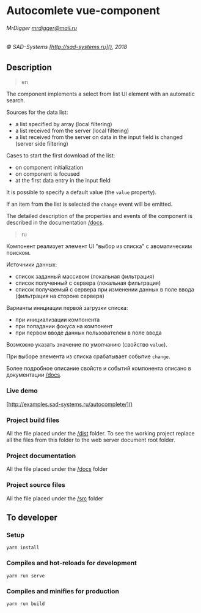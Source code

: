# Autocomlete vue-component

###### MrDigger <mrdigger@mail.ru>
###### © SAD-Systems [http://sad-systems.ru](), 2018

## Description

> en

The component implements a select from list UI element with an automatic search.

Sources for the data list:

 - a list specified by array (local filtering)
 - a list received from the server (local filtering)
 - a list received from the server on data in the input field is changed (server side filtering)

Cases to start the first download of the list:

 - on component initialization
 - on component is focused
 - at the first data entry in the input field

It is possible to specify a default value (the `value` property).

If an item from the list is selected the `change` event will be emitted.

The detailed description of the properties and events of the component 
is described in the documentation [/docs](./docs).

> ru

Компонент реализует элемент UI "выбор из списка" с авоматическим поиском.

Источники данных:
 - список заданный массивом (локальная фильтрация)
 - список полученный с сервера (локальная фильтрация)
 - список получаемый с сервера при изменении данных в поле ввода (фильтрация на стороне сервера)

Варианты инициации первой загрузки списка:
 - при инициализации компонента
 - при попадании фокуса на компонент
 - при первом вводе данных пользователем в поле ввода
 
Возможно указать значение по умолчанию (свойство `value`).

При выборе элемента из списка срабатывает событие `change`.
 
Более подробное описание свойств и событий компонента описано в документации [/docs](./docs). 

### Live demo

  [http://examples.sad-systems.ru/autocomplete/]()

### Project build files

 All the file placed under the [/dist](./dist) folder.
 To see the working project replace all the files from this 
 folder to the web server document root folder.  

### Project documentation

  All the file placed under the [/docs](./docs) folder

### Project source files

  All the file placed under the [/src](./src) folder

## To developer

### Setup
```
yarn install
```

### Compiles and hot-reloads for development
```
yarn run serve
```

### Compiles and minifies for production
```
yarn run build
```
